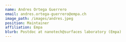 ```yaml
---
name: Andres Ortega Guerrero
email: andres.ortega-guerrero@empa.ch
image_path: /images/andres.jpeg
position: Maintainer
affiliation: Empa
blurb: Postdoc at nanotech@surfaces laboratory (Empa)
---
```

